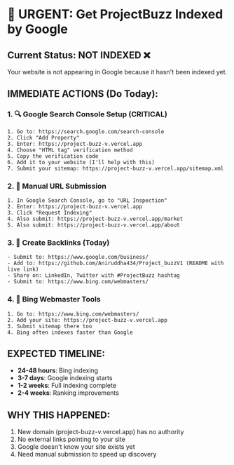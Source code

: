 # 🚨 URGENT: Get ProjectBuzz Indexed by Google

## Current Status: NOT INDEXED ❌
Your website is not appearing in Google because it hasn't been indexed yet.

## IMMEDIATE ACTIONS (Do Today):

### 1. 🔍 Google Search Console Setup (CRITICAL)
```
1. Go to: https://search.google.com/search-console
2. Click "Add Property" 
3. Enter: https://project-buzz-v.vercel.app
4. Choose "HTML tag" verification method
5. Copy the verification code
6. Add it to your website (I'll help with this)
7. Submit your sitemap: https://project-buzz-v.vercel.app/sitemap.xml
```

### 2. 📝 Manual URL Submission
```
1. In Google Search Console, go to "URL Inspection"
2. Enter: https://project-buzz-v.vercel.app
3. Click "Request Indexing"
4. Also submit: https://project-buzz-v.vercel.app/market
5. Also submit: https://project-buzz-v.vercel.app/about
```

### 3. 🔗 Create Backlinks (Today)
```
- Submit to: https://www.google.com/business/
- Add to: https://github.com/Aniruddha434/Project_buzzV1 (README with live link)
- Share on: LinkedIn, Twitter with #ProjectBuzz hashtag
- Submit to: https://www.bing.com/webmasters/
```

### 4. 🎯 Bing Webmaster Tools
```
1. Go to: https://www.bing.com/webmasters/
2. Add your site: https://project-buzz-v.vercel.app
3. Submit sitemap there too
4. Bing often indexes faster than Google
```

## EXPECTED TIMELINE:
- **24-48 hours**: Bing indexing
- **3-7 days**: Google indexing starts
- **1-2 weeks**: Full indexing complete
- **2-4 weeks**: Ranking improvements

## WHY THIS HAPPENED:
1. New domain (project-buzz-v.vercel.app) has no authority
2. No external links pointing to your site
3. Google doesn't know your site exists yet
4. Need manual submission to speed up discovery
